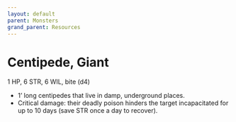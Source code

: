 ```yaml
---
layout: default
parent: Monsters
grand_parent: Resources 
--- 
```


# Centipede, Giant

1 HP, 6 STR, 6 WIL, bite (d4)  

- 1’ long centipedes that live in damp, underground places.  
- Critical damage: their deadly poison hinders the target incapacitated for up to 10 days (save STR once a day to recover).  

 
